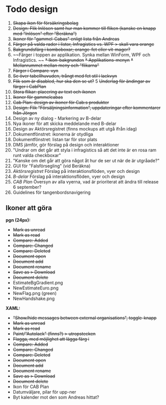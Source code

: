 # Todo design

1. ~~Skapa ikon för försäkringsbolag~~
2. ~~Design: Flik Inlösen samt hur man kommer till fliken (kanske en knapp med "Inlösen" efter "Beräkna")~~
3. ~~Ikoner för "gammel-Cabas" enligt lista från Andreas~~
4. ~~Färger på valda rader i listor, Infragistics vs. WPF > skall vara orange~~
5. ~~Bakgrundsfärg i komboboxar; orange-fet eller vit-mager?~~
6. ~~Färger i toppen av applikation. Synka mellan WinForm, WPF och Infragistics. ~~
  ~~* Ikon-bakgrunden~~
	~~* Applikations-menyn~~
	~~* Mellanrummet mellan meny och "flikarna"~~
7. ~~Färger i Compare-vyn~~
8. ~~Se över tabellhuvuden, trångt med fet stil i lackvyn~~
9. ~~Flik som är disabled, hur ska den se ut?~~
5  ~~Underlag för ändingar av färger i CabPlan~~
6. ~~Stora flikar: placering av text och ikonen~~
6. ~~Ikoner för gammelcabas~~
7. ~~Cab Plan: design av ikoner för Cab:s produkter~~
4. ~~Design: Flik "Försäljningsinformation", uppdateringar efter kommentarer från Jörgen~~
5. Design av ny dialog - Markering av B-delar
6. Nya ikoner för att skicka meddelande med B-delar
7. Design av Aktörsregistret (finns mockups att utgå ifrån idag)
7. Dokumentfönstret: ikonerna är otydliga
8. Dokumentfönstret: listan tar för stor plats
9. DMS jämför, gör förslag på design och interaktioner
10. "Undrar om det går att styla i infragistics så att det inte är en rosa ram runt valda checkboxar"
11. "Kanske om det går att göra något åt hur de ser ut när de är utgråade?"
12. GUI för "Falsförsegling" (vid Beräkna)
13. *Aktörsregistret* Förslag på interaktionsflöden, vyer och design
14. *B-delar* Förslag på interaktionsflöden, vyer och design
15. *CAB Plan* Översyn av alla vyerna, vad är prioriterat att ändra till release 6 september?
1. Guidelines för tangenbordsnavigering

## Ikoner att göra

**pgn (24px):**

* ~~Mark as unread~~
* ~~Mark as read~~
* ~~Compare: Added~~
* ~~Compare: Changed~~
* ~~Compare: Deleted~~
* ~~Document open~~
* ~~Document add~~
* ~~Document rename~~
* ~~Save as > Download~~
* ~~Document delete~~
* EstimateBgGradient.png
* NewEstimateEuro.png
* NewFlag.png (green)
* NewHandshake.png

**XAML:**

* ~~"Show/hide messages between external organisations", toggle-knapp~~
* ~~Mark as unread~~
* ~~Mark as read~~
* ~~Paint/"Autolack" (finns?) > utropstecken~~
* ~~Flagga, med möjlighet att lägga färg i~~
* ~~Compare: Added~~
* ~~Compare: Changed~~
* ~~Compare: Deleted~~
* ~~Document open~~
* ~~Document add~~
* ~~Document rename~~
* ~~Save as > Download~~
* ~~Document delete~~
* Ikon för CAB Plan
* Datumväljare, pilar för upp-ner
* Byt kalender mot den som Andreas hittat?
